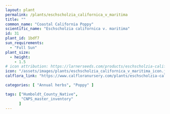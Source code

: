 ```yaml
---
layout: plant                                                              
permalink: /plants/eschscholzia_californica_v_maritima
title: ""
common_name: "Coastal California Poppy"
scientific_name: "Eschscholzia californica v. maritima"
id: 31
plant_id: 1bdf7 
sun_requirements:
  - "Full Sun"
plant_size:
  - height: 
    - 1.5
# icon attribution: https://larnerseeds.com/products/eschscholzia-californica-var-maritima-coastal-poppy 
icon: "/assets/images/plants/eschscholzia_californica_v_maritima_icon.jpg" 
calflora_link: "https://www.calfloranursery.com/plants/eschscholzia-californica-maritima"

categories: [ "Annual herbs", "Poppy" ]

tags: ["Humboldt_County_Native",
       "CNPS_master_inventory"
      ]
---
```


